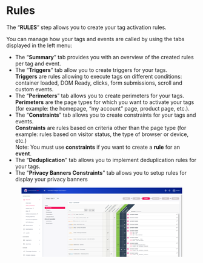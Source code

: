 # Rules

The “**RULES**” step allows you to create your tag activation rules.

You can manage how your tags and events are called by using the tabs displayed in the left menu:

* The “**Summary**” tab provides you with an overview of the created rules per tag and event.
* The “**Triggers**” tab allow you to create triggers for your tags.\
  **Triggers** are rules allowing to execute tags on different conditions: container loaded, DOM Ready, clicks, form submissions, scroll and custom events.
* The “**Perimeters**” tab allows you to create perimeters for your tags.\
  **Perimeters** are the page types for which you want to activate your tags (for example: the homepage, “my account” page, product page, etc.).
* The “**Constraints**” tab allows you to create constraints for your tags and events.\
  **Constraints** are rules based on criteria other than the page type (for example: rules based on visitor status, the type of browser or device, etc.)\
  Note: You must use **constraints** if you want to create a **rule** for an **event**.
* The “**Deduplication**” tab allows you to implement deduplication rules for your tags.
* The "**Privacy Banners Constraints**" tab allows you to setup rules for display your privacy banners

<figure><img src="../../../../../../../../.gitbook/assets/image (77).png" alt=""><figcaption></figcaption></figure>
